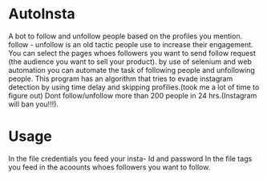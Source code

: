 # AutoInsta

A bot to follow and unfollow people based on the profiles you mention. 
follow - unfollow is an old tactic people use to increase their engagement. You can select the pages whoes followers you want to send follow request (the audience you want to sell  your product). 
by use of selenium and web automation you can automate the task of following people and unfollowing people. 
This program has an algorithm that tries to evade instagram detection by using time delay and skipping profilies.(took me a lot of time to figure out)
Dont follow/unfollow more than 200 people in 24 hrs.(Instagram will ban you!!!).

# Usage
In the file credentials you feed your insta- Id and password
In the file tags you feed in the acoounts whoes followers you want to follow.
